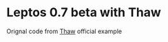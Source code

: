 # Leptos 0.7 beta with Thaw

Orignal code from [Thaw](https://github.com/thaw-ui/thaw) official example
